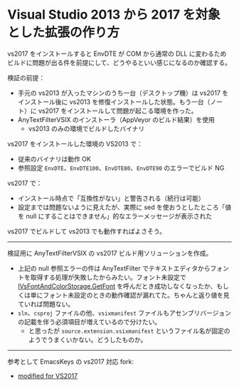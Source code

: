 # Visual Studio 2013 から 2017 を対象とした拡張の作り方
vs2017 をインストールすると EnvDTE が COM から通常の DLL に変わるためビルドに問題が出る件を前提にして、どうやるといい感じになるのか確認する。

検証の前提：
- 手元の vs2013 が入ったマシンのうち一台（デスクトップ機）は vs2017 をインストール後に vs2013 を修復インストールした状態。もう一台（ノート）に vs2017 をインストールして問題が起こる環境を作った。
- AnyTextFilterVSIX のインストーラ（AppVeyor のビルド結果）を使用
    - vs2013 のみの環境でビルドしたバイナリ

vs2017 をインストールした環境の VS2013 で：
- 従来のバイナリは動作 OK
- 参照設定 `EnvDTE`、`EnvDTE100`、`EnvDTE80`、`EnvDTE90` のエラーでビルド NG

vs2017 で：
- インストール時点で「互換性がない」と警告される（続行は可能）
- 設定までは問題ないように見えたが、実際に sed を使おうとしたところ「値を null にすることはできません」的なエラーメッセージが表示された

vs2017 でビルドして vs2013 でも動作すればよさそう。

---

検証用に AnyTextFilterVSIX の vs2017 ビルド用ソリューションを作成。
- 上記の null 参照エラーの件は AnyTextFilter でテキストエディタからフォントを取得する処理が失敗したからみたい。フォント未設定で [IVsFontAndColorStorage.GetFont](https://msdn.microsoft.com/en-us/library/microsoft.visualstudio.shell.interop.ivsfontandcolorstorage.getfont.aspx) を呼んだとき成功しなくなったか、もしくは単にフォント未設定のときの動作確認が漏れてた。ちゃんと返り値を見ていれば問題ない。
- `sln`、`csproj` ファイルの他、`vsixmanifest` ファイルもアセンブリバージョンの記載を伴う必須項目が増えているので分けたい。
    - と思ったが `source.extension.vsixmanifest` というファイル名が固定のようでうまくいかない。どうしたものか。

---

参考として EmacsKeys の vs2017 対応 fork:
- [modified for VS2017](https://github.com/yosagi/EmacsKeys/commit/dd267f0d92791e0deaf37be011a7e8505620d809)